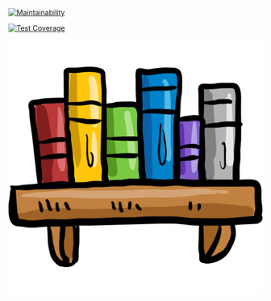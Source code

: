
[![Maintainability](https://api.codeclimate.com/v1/badges/dff02cca6c1bcc6bb063/maintainability)](https://codeclimate.com/github/HeleneGreat/bookshelf-corner/maintainability)

[![Test Coverage](https://api.codeclimate.com/v1/badges/dff02cca6c1bcc6bb063/test_coverage)](https://codeclimate.com/github/HeleneGreat/bookshelf-corner/test_coverage)


<div align=center>
  <img src="./App/Public/Front/images/bookshelf.png">
  </div>
